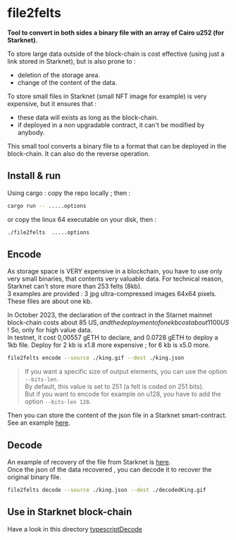 # file2felts
**Tool to convert in both sides a binary file with an array of Cairo u252 (for Starknet).**  
 
To store large data outside of the block-chain is cost effective (using just a link stored in Starknet), but is also prone to :  
- deletion of the storage area.
- change of the content of the data.

To store small files in Starknet (small NFT image for example) is very expensive, but it ensures that :
- these data will exists as long as the block-chain.
- if deployed in a non upgradable contract, it can't be modified by anybody.

This small tool converts a binary file to a format that can be deployed in the block-chain.
It can also do the reverse operation.

## Install & run

Using cargo : copy the repo locally ; then :
```bash
cargo run -- .....options
```
or copy the linux 64 executable on your disk, then :
```bash
./file2felts  .....options
```

## Encode

As storage space is VERY expensive in a blockchain, you have to use only very small binaries, that contents very valuable data. 
For technical reason, Starknet can't store more than 253 felts (8kb).  
3 examples are provided : 3 jpg ultra-compressed images 64x64 pixels. These files are about one kb.

In October 2023, the declaration of the contract in the Starnet mainnet block-chain costs about 85 US$, and the deployment of one kb cost about 1100 US$ ! So, only for high value data.  
In testnet, it cost 0,00557 gETH to declare, and 0.0728 gETH to deploy a 1kb file. Deploy for 2 kb is x1.8 more expensive ; for 6 kb is x5.0 more.

```bash
file2felts encode --source ./king.gif --dest ./king.json
```

> If you want a specific size of output elements, you can use the option `--bits-len`.  
> By default, this value is set to 251 (a felt is coded on 251 bits).  
> But if you want to encode for example on u128, you have to add the option `--bits-len 128`. 

Then you can store the content of the json file in a Starknet smart-contract. See an example [here](typescriptDecode/src/1.declareDeployContract.ts).

## Decode

An example of recovery of the file from Starknet is [here](typescriptDecode/src/2.CallInvokeContract.ts).  
Once the json of the data recovered , you can decode it to recover the original binary file.

```bash
file2felts decode --source ./king.json --dest ./decodedKing.gif
```

## Use in Starknet block-chain

Have a look in this directory [typescriptDecode](typescriptDecode/)
